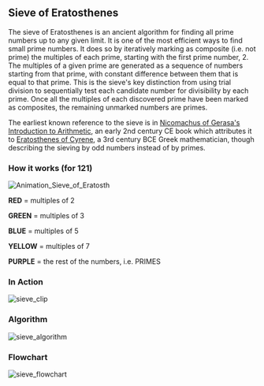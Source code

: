 ## Sieve of Eratosthenes
The sieve of Eratosthenes is an ancient algorithm for finding all prime numbers up to any given limit. 
It is one of the most efficient ways to find small prime numbers. 
It does so by iteratively marking as composite (i.e. not prime) the multiples of each prime, starting with the first prime number, 2. 
The multiples of a given prime are generated as a sequence of numbers starting from that prime, with constant difference between them that is equal to that prime. 
This is the sieve's key distinction from using trial division to sequentially test each candidate number for divisibility by each prime. 
Once all the multiples of each discovered prime have been marked as composites, the remaining unmarked numbers are primes.


The earliest known reference to the sieve is in 
[Nicomachus of Gerasa's](https://en.wikipedia.org/wiki/Nicomachus) [Introduction to Arithmetic](https://en.wikipedia.org/wiki/Introduction_to_Arithmetic), 
an early 2nd century CE book which attributes it to [Eratosthenes of Cyrene](https://en.wikipedia.org/wiki/Eratosthenes), a 3rd century BCE 
Greek mathematician, though describing the sieving by odd numbers instead of by primes.

### How it works (for 121)
![Animation_Sieve_of_Eratosth](https://user-images.githubusercontent.com/119177863/225650427-9e2da39e-ed9d-45f7-8737-2abbfd93f83f.gif)

**RED** = multiples of 2 


**GREEN** = multiples of 3 

**BLUE** = multiples of 5


**YELLOW** = multiples of 7


**PURPLE** = the rest of the numbers, i.e. PRIMES

### In Action
![sieve_clip](https://user-images.githubusercontent.com/119177863/225984187-91912867-8a09-491e-b0c7-18d036a5dd51.gif)

### Algorithm
![sieve_algorithm](https://user-images.githubusercontent.com/119177863/225984572-8a8349e6-5d5c-430d-a456-817bb0d5a8a2.png)


### Flowchart
![sieve_flowchart](https://user-images.githubusercontent.com/119177863/225984285-cd2204eb-22a1-4fb2-95d8-1919cb093ef2.png)
